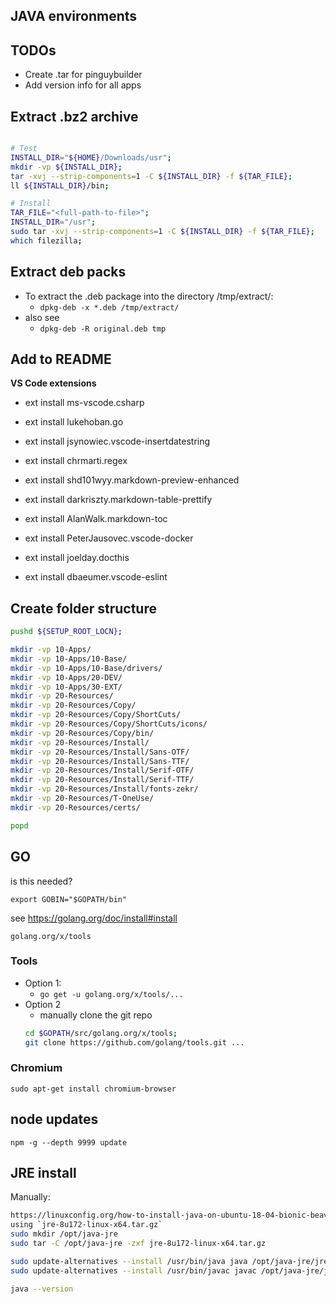 ## JAVA environments

## TODOs
- Create .tar for pinguybuilder
- Add version info for all apps

## Extract .bz2 archive
```sh

# Test
INSTALL_DIR="${HOME}/Downloads/usr";
mkdir -vp ${INSTALL_DIR};
tar -xvj --strip-components=1 -C ${INSTALL_DIR} -f ${TAR_FILE};
ll ${INSTALL_DIR}/bin;

# Install
TAR_FILE="<full-path-to-file>";
INSTALL_DIR="/usr";
sudo tar -xvj --strip-components=1 -C ${INSTALL_DIR} -f ${TAR_FILE};
which filezilla;

```

## Extract deb packs
- To extract the .deb package into the directory /tmp/extract/:
	- `dpkg-deb -x *.deb /tmp/extract/`
- also see
	- `dpkg-deb -R original.deb tmp`


## Add to README

**VS Code extensions**

- ext install ms-vscode.csharp
- ext install lukehoban.go
- ext install jsynowiec.vscode-insertdatestring
- ext install chrmarti.regex
- ext install shd101wyy.markdown-preview-enhanced
- ext install darkriszty.markdown-table-prettify
- ext install AlanWalk.markdown-toc

- ext install PeterJausovec.vscode-docker
- ext install joelday.docthis
- ext install dbaeumer.vscode-eslint


## Create folder structure
```sh
pushd ${SETUP_ROOT_LOCN};

mkdir -vp 10-Apps/
mkdir -vp 10-Apps/10-Base/
mkdir -vp 10-Apps/10-Base/drivers/
mkdir -vp 10-Apps/20-DEV/
mkdir -vp 10-Apps/30-EXT/
mkdir -vp 20-Resources/
mkdir -vp 20-Resources/Copy/
mkdir -vp 20-Resources/Copy/ShortCuts/
mkdir -vp 20-Resources/Copy/ShortCuts/icons/
mkdir -vp 20-Resources/Copy/bin/
mkdir -vp 20-Resources/Install/
mkdir -vp 20-Resources/Install/Sans-OTF/
mkdir -vp 20-Resources/Install/Sans-TTF/
mkdir -vp 20-Resources/Install/Serif-OTF/
mkdir -vp 20-Resources/Install/Serif-TTF/
mkdir -vp 20-Resources/Install/fonts-zekr/
mkdir -vp 20-Resources/T-OneUse/
mkdir -vp 20-Resources/certs/

popd
```

## GO
is this needed?

`export GOBIN="$GOPATH/bin"`

see https://golang.org/doc/install#install

`golang.org/x/tools`

### Tools
- Option 1:
	- `go get -u golang.org/x/tools/...`
- Option 2
	- manually clone the git repo
	```sh
	cd $GOPATH/src/golang.org/x/tools;
	git clone https://github.com/golang/tools.git ...
	```

### Chromium
`sudo apt-get install chromium-browser`


## node updates
`npm -g --depth 9999 update`

## JRE install

Manually:
```sh
https://linuxconfig.org/how-to-install-java-on-ubuntu-18-04-bionic-beaver-linux
using `jre-8u172-linux-x64.tar.gz`
sudo mkdir /opt/java-jre
sudo tar -C /opt/java-jre -zxf jre-8u172-linux-x64.tar.gz

sudo update-alternatives --install /usr/bin/java java /opt/java-jre/jre1.8.0_172/bin/java 1
sudo update-alternatives --install /usr/bin/javac javac /opt/java-jre/jre1.8.0_172/bin/javac 1

java --version
```
